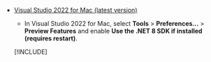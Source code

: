 * [Visual Studio 2022 for Mac (latest version)](https://visualstudio.microsoft.com/vs/mac/)
  * In Visual Studio 2022 for Mac, select **Tools** > **Preferences...** > **Preview Features** and enable **Use the .NET 8 SDK if installed (requires restart)**.

  [!INCLUDE[](~/includes/vs-mac-eol.md)]

